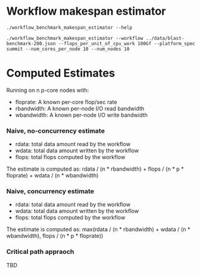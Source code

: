# Workflow makespan estimator

```
./workflow_benchmark_makespan_estimator --help
```


```
./workflow_benchmark_makespan_estimator --workflow ../data/blast-benchmark-200.json --flops_per_unit_of_cpu_work 100Gf --platform_spec summit --num_cores_per_node 10 --num_nodes 10 
```

# Computed Estimates 

Running on n p-core nodes with:

  - floprate: A known per-core flop/sec rate
  - rbandwidth: A known per-node I/O read bandwidth
  - wbandwidth: A known per-node I/O write bandwidth

### Naive, no-concurrency estimate

  - rdata: total data amount read by the workflow
  - wdata: total data amount written by the workflow
  - flops: total flops computed by the workflow

The estimate is computed as: rdata / (n * rbandwidth) + flops / (n * p * floprate) + wdata / (n * wbandwidth)
  
### Naive, concurrency estimate

  - rdata: total data amount read by the workflow
  - wdata: total data amount written by the workflow
  - flops: total flops computed by the workflow

The estimate is computed as: max(rdata / (n * rbandwidth)  + wdata / (n * wbandwidth), flops / (n * p * floprate))
 

### Critical path appraoch

TBD
        


